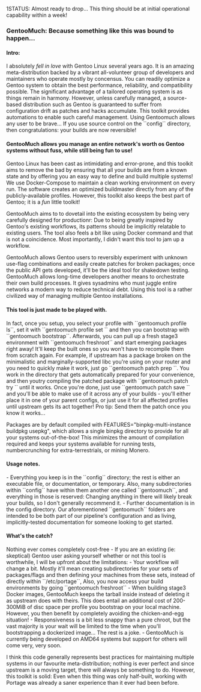 1STATUS: Almost ready to drop... This thing should be at initial operational capability within a week!

<h3>GentooMuch: Because something like this was bound to happen...</h3>

<h4>Intro:</h4> I absolutely <i>fell in love</i> with Gentoo Linux several years ago. It is an amazing meta-distribution backed by a vibrant all-volunteer group of developers and maintainers who operate mostly by concensus. You can readily optimize a Gentoo system to obtain the best performance, reliability, and compatibility possible. The significant advantage of a tailored operating system is as things remain in harmony. However, unless carefully managed, a source-based distribution such as Gentoo is guaranteed to suffer from configuration drift as patches and hacks accumulate. This toolkit provides automations to enable such careful management. Using Gentoomuch allows any user to be brave... If you use source control on the ``config`` directory, then congratulations: your builds are now reversible!

<h4>GentooMuch allows you manage an entire network's worth os Gentoo systems without fuss, while still being fun to use!</h4>
Gentoo Linux has been cast as intimidating and error-prone, and this toolkit aims to remove the bad by ensuring that all your builds are from a known state and by offering you an easy way to define and build multiple systems! We use Docker-Compose to maintain a clean working environment on every run. The software creates an optimized buildmaster directly from any of the publicly-available profiles. However, this toolkit also keeps the best part of Gentoo; it is a <i>fun</i> little toolkit!

GentooMuch aims to to dovetail into the existing ecosystem by being very carefully designed for productionr: Due to being greatly inspired by Gentoo's existing workflows, its patterns should be implicitly relatable to existing users. The tool also feels a bit like using Docker command and that is not a coincidence. Most importantly, I didn't want this tool to jam up a workflow.

GentooMuch allows Gentoo users to reversibly experiment with unknown use-flag combinations and easily create patches for broken packages; once the public API gets developed, it'll be the ideal tool for shakedown testing. GentooMuch allows long-time developers another means to orchestrate their own build processes.  It gives sysadmins who must juggle entire networks a modern way to reduce technical debt. Using this tool is a rather civilized way of managing multiple Gentoo installations.

<h4>This tool is just made to be played with.</h4> In fact, once you setup, you select your profile with ``gentoomuch profile ls``, set it with ``gentoomuch profile set <name>`` and then you can bootstrap with ``gentoomuch bootstrap``. Afterwards, you can pull up a fresh stage3 environment with ``gentoomuch freshroot`` and start emerging packages right away! It'll keep the built ones so you won't have to recompile them from scratch again. For example, if upstream has a package broken on the minimalistic and marginally-supported libc you're using on your router and you need to quickly make it work, just go ``gentoomuch patch prep <name> <package> <version>``. You work in the directory that gets automatically prepared for your convenience, and then youtry compiling the patched package with ``gentoomuch patch try <name>`` until it works. Once you're done, just use ``gentoomuch patch save <name>`` and you'll be able to make use of it across any of your builds - you'll either place it in one of your parent configs, or just use it for all affected profiles until upstream gets its act together! Pro tip: Send them the patch once you know it works...

Packages are by default compiled with FEATURES="binpkg-multi-instance buildpkg usepkg", which allows a single binpkg directory to provide for all your systems out-of-the-box! This minimizes the amount of compilation required and keeps your systems available for running tests, numbercrunching for extra-terrestrials, or mining Monero.

<h4>Usage notes.</h4>
- Everything you keep is in the ``config`` directory; the rest is either an executable file, or documentation, or temporary. Also, many subdirectories within ``config`` have within them another one called ``gentoomuch``, and everything in those is reserved: Changing anything in there will likely break your builds, so I don't generally recommend it.
- Further documentation is in the config directory. Our aforementioned ``gentoomuch`` folders are intended to be both part of our pipeline's configuration and as living, implicitly-tested documentation for someone looking to get started.

<h4>What's the catch?</h4>
Nothing ever comes completely cost-free - If you are an existing (ie: skeptical) Gentoo user asking yourself whether or not this tool is worthwhile, I will be upfront about the limitations:
- Your workflow will change a bit. Mostly it'll mean creating subdirectories for your sets of packages/flags and then defining your machines from these sets, instead of directly within ``/etc/portage``, Also, you now access your build environments by going ``gentoomuch freshroot``
- When building stage3 Docker images, GentooMuch keeps the tarball inside instead of deleting it as upstream does with theirs. This does entail an additional cost of 200-300MiB of disc space per profile you bootstrap on your local machine. However, you then benefit by completely avoiding the chicken-and-egg situation!
- Responsiveness is a bit less snappy than a pure chroot, but the vast majority is your wait will be limited to the time when you'll bootstrapping a dockerized image... The rest is a joke.
- GentooMuch is currently being developed on AMD64 systems but support for others will come very, very soon.

I think this code generally represents best practices for maintaining multiple systems in our favourite meta-distribution; nothing is ever perfect and since upstream is a moving target, there will always be something to do. However, this toolkit is solid: Even when this thing was only half-built, working with Portage was already a saner experience than it ever had been before.
